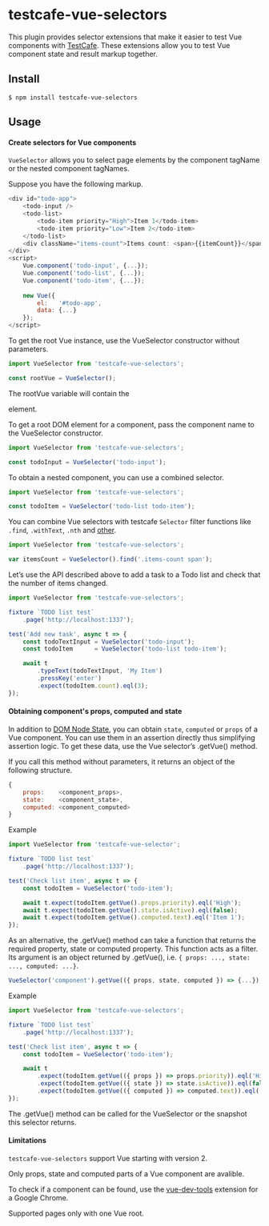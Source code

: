 # testcafe-vue-selectors

This plugin provides selector extensions that make it easier to test Vue components with [TestCafe](https://github.com/DevExpress/testcafe).
These extensions allow you to test Vue component state and result markup together.

## Install

`$ npm install testcafe-vue-selectors`

## Usage

#### Create selectors for Vue components

`VueSelector` allows you to select page elements by the component tagName or the nested component tagNames.

Suppose you have the following markup.

```js
<div id="todo-app">
    <todo-input />
    <todo-list>
        <todo-item priority="High">Item 1</todo-item>
        <todo-item priority="Low">Item 2</todo-item>
    </todo-list>   
    <div className="items-count">Items count: <span>{{itemCount}}</span></div>
</div>
<script>
    Vue.component('todo-input', {...});
    Vue.component('todo-list', {...});
    Vue.component('todo-item', {...});
    
    new Vue({ 
        el:   '#todo-app',
        data: {...}
    });
</script>
```

To get the root Vue instance, use the VueSelector constructor without parameters.

```js
import VueSelector from 'testcafe-vue-selectors';

const rootVue = VueSelector();
```

The rootVue variable will contain the <div id="todo-app"> element.


To get a root DOM element for a component, pass the component name to the VueSelector constructor.

```js
import VueSelector from 'testcafe-vue-selectors';

const todoInput = VueSelector('todo-input');
```

To obtain a nested component, you can use a combined selector.
```js
import VueSelector from 'testcafe-vue-selectors';

const todoItem = VueSelector('todo-list todo-item');
```

You can combine Vue selectors with testcafe `Selector` filter functions like `.find`, `.withText`, `.nth` and [other](http://devexpress.github.io/testcafe/documentation/test-api/selecting-page-elements/selectors.html#functional-style-selectors).

```js
import VueSelector from 'testcafe-vue-selectors';

var itemsCount = VueSelector().find('.items-count span');
```

Let’s use the API described above to add a task to a Todo list and check that the number of items changed.
```js
import VueSelector from 'testcafe-vue-selectors';

fixture `TODO list test`
	.page('http://localhost:1337');

test('Add new task', async t => {
    const todoTextInput = VueSelector('todo-input');
    const todoItem      = VueSelector('todo-list todo-item');

    await t
        .typeText(todoTextInput, 'My Item')
        .pressKey('enter')
        .expect(todoItem.count).eql(3);
});
```

#### Obtaining component's props, computed and state

In addition to [DOM Node State](http://devexpress.github.io/testcafe/documentation/test-api/selecting-page-elements/dom-node-state.html), you can obtain `state`, `computed` or `props` of a Vue component. You can use them in an assertion directly thus simplifying assertion logic.
To get these data, use the Vue selector’s .getVue() method.

If you call this method without parameters, it returns an object of the following structure.
```js
{
    props:    <component_props>,
    state:    <component_state>,
    computed: <component_computed>
}
```

Example
```js
import VueSelector from 'testcafe-vue-selector';

fixture `TODO list test`
	.page('http://localhost:1337');

test('Check list item', async t => {
    const todoItem = VueSelector('todo-item');

    await t.expect(todoItem.getVue().props.priority).eql('High');
    await t.expect(todoItem.getVue().state.isActive).eql(false);
    await t.expect(todoItem.getVue().computed.text).eql('Item 1');
});
```

As an alternative, the .getVue() method can take a function that returns the required property, state or computed property. This function acts as a filter. Its argument is an object returned by .getVue(), i.e. `{ props: ..., state: ..., computed: ...}`.

```js
VueSelector('component').getVue(({ props, state, computed }) => {...});
```


Example
```js
import VueSelector from 'testcafe-vue-selectors';

fixture `TODO list test`
    .page('http://localhost:1337');

test('Check list item', async t => {
    const todoItem = VueSelector('todo-item');

    await t
        .expect(todoItem.getVue(({ props }) => props.priority)).eql('High')
        .expect(todoItem.getVue(({ state }) => state.isActive)).eql(false)
        .expect(todoItem.getVue(({ computed }) => computed.text)).eql('Item 1');
});

```

The .getVue() method can be called for the VueSelector or the snapshot this selector returns.

#### Limitations
`testcafe-vue-selectors` support Vue starting with version 2.

Only props, state and computed parts of a Vue component are avalible.

To check if a component can be found, use the [vue-dev-tools](https://chrome.google.com/webstore/detail/vuejs-devtools/nhdogjmejiglipccpnnnanhbledajbpd) extension for a Google Chrome.

Supported pages only with one Vue root.
